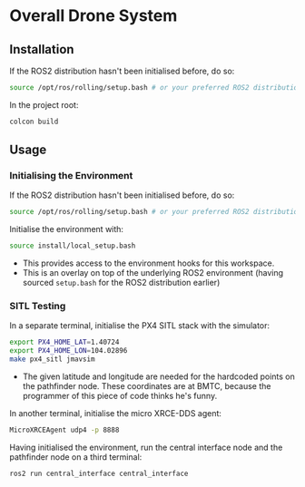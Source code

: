 # Overall Drone System

## Installation
If the ROS2 distribution hasn't been initialised before, do so:
```bash
source /opt/ros/rolling/setup.bash # or your preferred ROS2 distribution
```

In the project root:
```bash
colcon build
```

## Usage
### Initialising the Environment
If the ROS2 distribution hasn't been initialised before, do so:
```bash
source /opt/ros/rolling/setup.bash # or your preferred ROS2 distribution
```

Initialise the environment with:
```bash
source install/local_setup.bash
```
- This provides access to the environment hooks for this workspace.
- This is an overlay on top of the underlying ROS2 environment (having sourced `setup.bash` for the ROS2 distribution earlier)

### SITL Testing
In a separate terminal, initialise the PX4 SITL stack with the simulator:
```bash
export PX4_HOME_LAT=1.40724
export PX4_HOME_LON=104.02896
make px4_sitl jmavsim
```
- The given latitude and longitude are needed for the hardcoded points on the pathfinder node. These coordinates are at BMTC, because the programmer of this piece of code thinks he's funny.

In another terminal, initialise the micro XRCE-DDS agent:
```bash
MicroXRCEAgent udp4 -p 8888
```

Having initialised the environment, run the central interface node and the pathfinder node on a third terminal:
```bash
ros2 run central_interface central_interface
```

